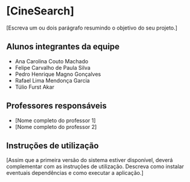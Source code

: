 # [CineSearch]

[Escreva um ou dois  parágrafo resumindo o objetivo do seu projeto.]

## Alunos integrantes da equipe

* Ana Carolina Couto Machado
* Felipe Carvalho de Paula Silva
* Pedro Henrique Magno Gonçalves
* Rafael Lima Mendonça Garcia
* Túlio Furst Akar
## Professores responsáveis

* [Nome completo do professor 1]
* [Nome completo do professor 2]

## Instruções de utilização

[Assim que a primeira versão do sistema estiver disponível, deverá complementar com as instruções de utilização. Descreva como instalar eventuais dependências e como executar a aplicação.]
